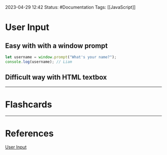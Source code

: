 2023-04-29 12:42
Status: #Documentation 
Tags: [[JavaScript]]

# User Input

## Easy with with a window prompt

```javascript
let username = window.prompt("What's your name?");
console.log(username); // Liam
```

## Difficult way with HTML textbox






___
# Flashcards



---
# References
[User Input](https://www.youtube.com/watch?v=8dWL3wF_OMw&list=PL3k5VlZzpQyEz03mNlmU50YcIJ6vEDz95&index=1&t=1274s)
